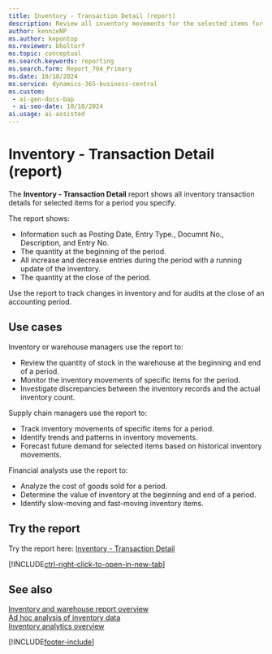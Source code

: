 ```yaml
---
title: Inventory - Transaction Detail (report)
description: Review all inventory movements for the selected items for a selected period. Audit historical inventory movements, such as sales, purchases, and stock transfers to determine the basis of a quantity that's currently in inventory.
author: kennieNP
ms.author: kepontop
ms.reviewer: bholtorf
ms.topic: conceptual
ms.search.keywords: reporting
ms.search.form: Report_704_Primary
ms.date: 10/18/2024
ms.service: dynamics-365-business-central
ms.custom:
 - ai-gen-docs-bap
 - ai-seo-date: 10/18/2024
ai.usage: ai-assisted
---
```


# Inventory - Transaction Detail (report)

The **Inventory - Transaction Detail** report shows all inventory transaction details for selected items for a period you specify.

The report shows:
* Information such as Posting Date, Entry Type., Documnt No., Description, and Entry No.
* The quantity at the beginning of the period.
* All increase and decrease entries during the period with a running update of the inventory.
* The quantity at the close of the period.

Use the report to track changes in inventory and for audits at the close of an accounting period.

## Use cases

<!-- 
Prompt

Below is a report in an ERP system. Provide 3-4 use cases for different personas working with inventory.
Format like this:    
  
As a <persona>, use the report to    
* use case 1  
* use case 2    

Do not capitalize the persona names. 

## Report name
Inventory - Transaction Detail

### What the report does
Provides all inventory transaction details for the selected items for a selected period. 

The report shows the quantity at the beginning of the period, all of the increase and decrease entries during the period with a running update of the inventory, and the quantity at the close of the period. 

The report can be used to track changes in inventory and for audit purposes at the close of an accounting period.

### Use cases
Review all inventory movements for the selected items for a selected period. Allows auditing historical inventory movements e.g. sales, purchases and transfers of stock for a selected item to determine the basis of the current inventory quantity.

Please include your data sources and URLs

-->

Inventory or warehouse managers use the report to:

* Review the quantity of stock in the warehouse at the beginning and end of a period.
* Monitor the inventory movements of specific items for the period.
* Investigate discrepancies between the inventory records and the actual inventory count.

Supply chain managers use the report to:

* Track inventory movements of specific items for a period.
* Identify trends and patterns in inventory movements.
* Forecast future demand for selected items based on historical inventory movements.

Financial analysts use the report to:

* Analyze the cost of goods sold for a period.
* Determine the value of inventory at the beginning and end of a period.
* Identify slow-moving and fast-moving inventory items.

## Try the report

Try the report here: [Inventory - Transaction Detail](https://businesscentral.dynamics.com?report=704)

[!INCLUDE[ctrl-right-click-to-open-in-new-tab](../includes/ctrl-right-click-to-open-in-new-tab.md)]

## See also

[Inventory and warehouse report overview](../inventory-WMS-reports.md)   
[Ad hoc analysis of inventory data](../ad-hoc-analysis-inventory.md)   
[Inventory analytics overview](../inventory-analytics-overview.md)  

[!INCLUDE[footer-include](../includes/footer-banner.md)]